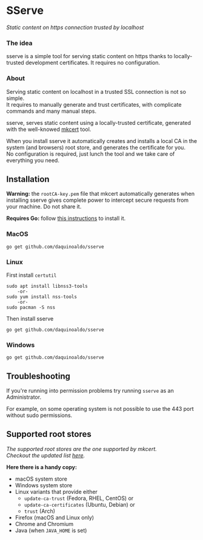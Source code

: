 # SServe
_Static content on https connection trusted by localhost_

### The idea
sserve is a simple tool for serving static content on https thanks to locally-trusted development certificates.
It requires no configuration.

### About
Serving static content on localhost in a trusted SSL connection is not so simple.  
It requires to manually generate and trust certificates, with complicate commands and many manual steps.

sserve, serves static content using a locally-trusted certificate, generated with the well-knowed [mkcert](https://github.com/FiloSottile/mkcert) tool.

When you install sserve it automatically creates and installs a local CA in the system (and browsers) root store, and generates the certificate for you.  
No configuration is required, just lunch the tool and we take care of everything you need.

## Installation
**Warning:** the `rootCA-key.pem` file that mkcert automatically generates when installing sserve gives complete power to intercept secure requests from your machine. Do not share it.

**Requires Go:** follow [this instructions](https://golang.org/doc/install) to install it.

### MacOS
```
go get github.com/daquinoaldo/sserve
```

### Linux
First install `certutil`
```
sudo apt install libnss3-tools
    -or-
sudo yum install nss-tools
    -or-
sudo pacman -S nss
```

Then install sserve
```
go get github.com/daquinoaldo/sserve
```

### Windows
```
go get github.com/daquinoaldo/sserve
```

## Troubleshooting
If you're running into permission problems try running `sserve` as an Administrator.

For example, on some operating system is not possible to use the 443 port without sudo permissions.

## Supported root stores
_The supported root stores are the one supported by mkcert.  
Checkout the updated list [here](https://github.com/FiloSottile/mkcert/blob/master/README.md#supported-root-stores)._

**Here there is a handy copy:**
- macOS system store
- Windows system store
- Linux variants that provide either
    - `update-ca-trust` (Fedora, RHEL, CentOS) or
    - `update-ca-certificates` (Ubuntu, Debian) or
    - `trust` (Arch)
- Firefox (macOS and Linux only)
- Chrome and Chromium
- Java (when `JAVA_HOME` is set)
